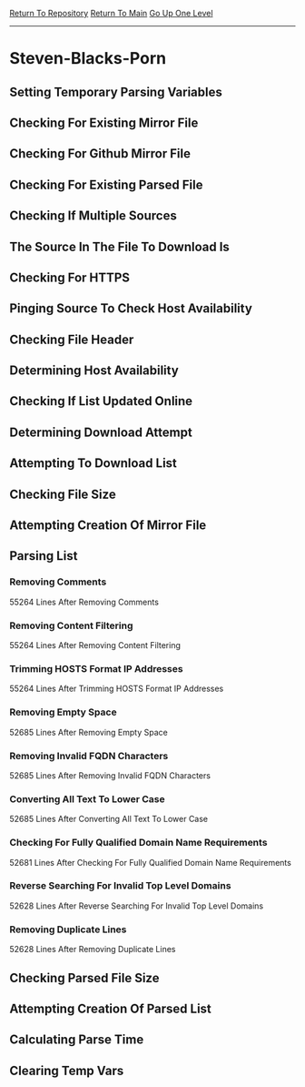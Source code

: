 [Return To Repository](https://github.com/deathbybandaid/piholeparser/)
[Return To Main](https://github.com/deathbybandaid/piholeparser/blob/master/RecentRunLogs/Mainlog.md)
[Go Up One Level](https://github.com/deathbybandaid/piholeparser/blob/master/RecentRunLogs/TopLevelScripts/30-Processing-Blacklists.md)
____________________________________
# Steven-Blacks-Porn
## Setting Temporary Parsing Variables
## Checking For Existing Mirror File
## Checking For Github Mirror File
## Checking For Existing Parsed File
## Checking If Multiple Sources
## The Source In The File To Download Is
## Checking For HTTPS
## Pinging Source To Check Host Availability
## Checking File Header
## Determining Host Availability
## Checking If List Updated Online
## Determining Download Attempt
## Attempting To Download List
## Checking File Size
## Attempting Creation Of Mirror File
## Parsing List
### Removing Comments
55264 Lines After Removing Comments
### Removing Content Filtering
55264 Lines After Removing Content Filtering
### Trimming HOSTS Format IP Addresses
55264 Lines After Trimming HOSTS Format IP Addresses
### Removing Empty Space
52685 Lines After Removing Empty Space
### Removing Invalid FQDN Characters
52685 Lines After Removing Invalid FQDN Characters
### Converting All Text To Lower Case
52685 Lines After Converting All Text To Lower Case
### Checking For Fully Qualified Domain Name Requirements
52681 Lines After Checking For Fully Qualified Domain Name Requirements
### Reverse Searching For Invalid Top Level Domains
52628 Lines After Reverse Searching For Invalid Top Level Domains
### Removing Duplicate Lines
52628 Lines After Removing Duplicate Lines
## Checking Parsed File Size
## Attempting Creation Of Parsed List
## Calculating Parse Time
## Clearing Temp Vars
